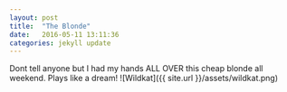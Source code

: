 ```yaml
---
layout: post
title:  "The Blonde"
date:   2016-05-11 13:11:36
categories: jekyll update
---
```

Dont tell anyone but I had my hands ALL OVER  this cheap blonde all weekend. Plays
like a dream!
  ![Wildkat]({{ site.url }}/assets/wildkat.png)
